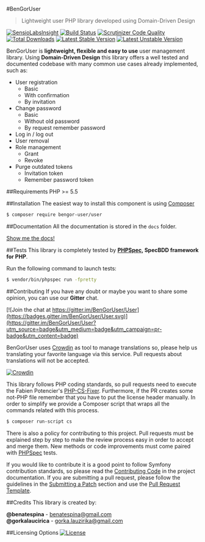 #BenGorUser
> Lightweight user PHP library developed using Domain-Driven Design

[![SensioLabsInsight](https://insight.sensiolabs.com/projects/8e36cc04-117a-4448-9cf7-1bedadfbbc59/mini.png)](https://insight.sensiolabs.com/projects/8e36cc04-117a-4448-9cf7-1bedadfbbc59)
[![Build Status](https://travis-ci.org/BenGorUser/User.svg?branch=master)](https://travis-ci.org/BenGorUser/User)
[![Scrutinizer Code Quality](https://scrutinizer-ci.com/g/BenGorUser/User/badges/quality-score.png?b=master)](https://scrutinizer-ci.com/g/BenGorUser/User/?branch=master)
[![Total Downloads](https://poser.pugx.org/bengor-user/user/downloads)](https://packagist.org/packages/bengor-user/user)
[![Latest Stable Version](https://poser.pugx.org/bengor-user/user/v/stable.svg)](https://packagist.org/packages/bengor-user/user)
[![Latest Unstable Version](https://poser.pugx.org/bengor-user/user/v/unstable.svg)](https://packagist.org/packages/bengor-user/user)

BenGorUser is **lightweight, flexible and easy to use** user management library. Using **Domain-Driven Design**
this library offers a well tested and documented codebase with many common use cases already implemented, such as:
 
 * User registration
    * Basic
    * With confirmation
    * By invitation
 * Change password
    * Basic
    * Without old password
    * By request remember password
 * Log in / log out
 * User removal
 * Role management
    * Grant
    * Revoke
 * Purge outdated tokens
    * Invitation token
    * Remember password token

##Requirements
PHP >= 5.5

##Installation
The easiest way to install this component is using [Composer][6]
```bash
$ composer require bengor-user/user
```

##Documentation
All the documentation is stored in the `docs` folder.

[Show me the docs!](docs/index.md)

##Tests
This library is completely tested by **[PHPSpec][1], SpecBDD framework for PHP**.

Run the following command to launch tests:
```bash
$ vendor/bin/phpspec run -fpretty
```

##Contributing
If you have any doubt or maybe you want to share some opinion, you can use our **Gitter** chat.

[![Join the chat at https://gitter.im/BenGorUser/User](https://badges.gitter.im/BenGorUser/User.svg)](https://gitter.im/BenGorUser/User?utm_source=badge&utm_medium=badge&utm_campaign=pr-badge&utm_content=badge)

BenGorUser uses [Crowdin][7] as tool to manage translations so, please help us translating your favorite language
via this service. Pull requests about translations will not be accepted.

[![Crowdin](https://d322cqt584bo4o.cloudfront.net/bengoruser/localized.svg)](https://crowdin.com/project/bengoruser)

This library follows PHP coding standards, so pull requests need to execute the Fabien Potencier's [PHP-CS-Fixer][5].
Furthermore, if the PR creates some not-PHP file remember that you have to put the license header manually. In order
to simplify we provide a Composer script that wraps all the commands related with this process.
```bash
$ composer run-script cs
```

There is also a policy for contributing to this project. Pull requests must be explained step by step to make the
review process easy in order to accept and merge them. New methods or code improvements must come paired with
[PHPSpec][1] tests.

If you would like to contribute it is a good point to follow Symfony contribution standards, so please read the
[Contributing Code][2] in the project documentation. If you are submitting a pull request, please follow the guidelines
in the [Submitting a Patch][3] section and use the [Pull Request Template][4].

##Credits
This library is created by:
>
**@benatespina** - [benatespina@gmail.com](mailto:benatespina@gmail.com)<br>
**@gorkalaucirica** - [gorka.lauzirika@gmail.com](mailto:gorka.lauzirika@gmail.com)

##Licensing Options
[![License](https://poser.pugx.org/bengor-user/user/license.svg)](https://github.com/BenGorUser/User/blob/master/LICENSE)

[1]: http://www.phpspec.net/
[2]: http://symfony.com/doc/current/contributing/code/index.html
[3]: http://symfony.com/doc/current/contributing/code/patches.html#check-list
[4]: http://symfony.com/doc/current/contributing/code/patches.html#make-a-pull-request
[5]: http://cs.sensiolabs.org/
[6]: http://getcomposer.org
[7]: https://crowdin.com/
